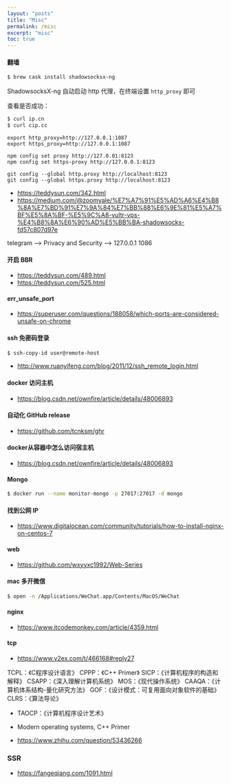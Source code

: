 ```yaml
---
layout: "posts"
title: "Misc"
permalink: /misc
excerpt: "misc"
toc: true
---
```



#### 翻墙

```bash
$ brew cask install shadowsocksx-ng
```

ShadowsocksX-ng 自动启动 http 代理，在终端设置 `http_proxy` 即可

查看是否成功：

```bash
$ curl ip.cn
$ curl cip.cc
```

```
export http_proxy=http://127.0.0.1:1087
export https_proxy=http://127.0.0.1:1087
```

```
npm config set proxy http://127.0.01:8123
npm config set https-proxy http://127.0.0.1:8123
```

```
git config --global http.proxy http://localhost:8123
git config --global https.proxy http://localhost:8123
```

- https://teddysun.com/342.html
- https://medium.com/@zoomyale/%E7%A7%91%E5%AD%A6%E4%B8%8A%E7%BD%91%E7%9A%84%E7%BB%88%E6%9E%81%E5%A7%BF%E5%8A%BF-%E5%9C%A8-vultr-vps-%E4%B8%8A%E6%90%AD%E5%BB%BA-shadowsocks-fd57c807d97e


telegram --> Privacy and Security --> 127.0.0.1 1086

#### 开启 BBR

- https://teddysun.com/489.html
- https://teddysun.com/525.html

#### err_unsafe_port

- https://superuser.com/questions/188058/which-ports-are-considered-unsafe-on-chrome

#### ssh 免密码登录

```bash
$ ssh-copy-id user@remote-host
```

- http://www.ruanyifeng.com/blog/2011/12/ssh_remote_login.html

#### docker 访问主机

- https://blog.csdn.net/ownfire/article/details/48006893

#### 自动化 GitHub release

- https://github.com/tcnksm/ghr

#### docker从容器中怎么访问宿主机

- https://blog.csdn.net/ownfire/article/details/48006893

#### Mongo

```bash
$ docker run --name monitor-mongo -p 27017:27017 -d mongo
```

#### 找到公网 IP

- https://www.digitalocean.com/community/tutorials/how-to-install-nginx-on-centos-7

#### web

- https://github.com/wxyyxc1992/Web-Series

#### mac 多开微信

```bash
$ open -n /Applications/WeChat.app/Contents/MacOS/WeChat
```

#### nginx

- https://www.itcodemonkey.com/article/4359.html

#### tcp

- https://www.v2ex.com/t/466168#reply27

TCPL：《C程序设计语言》
CPPP：《C++ Primer》
SICP：《计算机程序的构造和解释》
CSAPP：《深入理解计算机系统》
MOS：《现代操作系统》
CAAQA：《计算机体系结构-量化研究方法》
GOF：《设计模式：可复用面向对象软件的基础》
CLRS：《算法导论》
- TAOCP：《计算机程序设计艺术》
- Modern operating systems, C++ Primer

- https://www.zhihu.com/question/53436266

### SSR

- https://fangeqiang.com/1091.html
